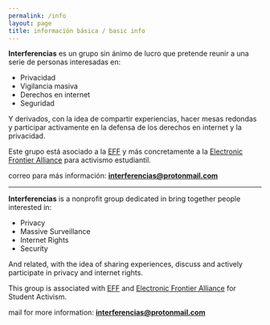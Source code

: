 ```yaml
---
permalink: /info
layout: page
title: información básica / basic info
---
```


**Interferencias** es un grupo sin ánimo de lucro que pretende reunir a una serie de personas interesadas en:

- Privacidad
- Vigilancia masiva
- Derechos en internet
- Seguridad

Y derivados, con la idea de compartir experiencias, hacer mesas redondas y participar activamente en la defensa de los derechos en internet y la privacidad.

Este grupo está asociado a la [EFF](https://www.eff.org) y más concretamente a la [Electronic Frontier Alliance](https://www.eff.org/fight) para activismo estudiantil. 

correo para más información: **interferencias@protonmail.com**

---
**Interferencias** is a nonprofit group dedicated in bring together people interested in:

- Privacy
- Massive Surveillance
- Internet Rights
- Security

And related, with the idea of sharing experiences, discuss and actively participate in privacy and internet rights. 

This group is associated with [EFF](https://www.eff.org) and [Electronic Frontier Alliance](https://www.eff.org/fight) for Student Activism.

mail for more information: **interferencias@protonmail.com**
